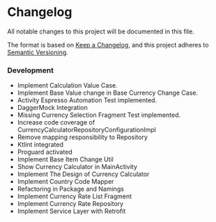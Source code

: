 # Changelog
All notable changes to this project will be documented in this file.

The format is based on [Keep a Changelog](https://keepachangelog.com/en/1.0.0/),
and this project adheres to [Semantic Versioning](https://semver.org/spec/v2.0.0.html).


### Development
- Implement Calculation Value Case.
- Implement Base Value change in Base Currency Change Case.
- Activity Espresso Automation Test implemented.
- DaggerMock Integration
- Missing Currency Selection Fragment Test implemented.
- Increase code coverage of CurrencyCalculatorRepositoryConfigurationImpl
- Remove mapping responsibility to Repository
- Ktlint integrated
- Proguard activated
- Implement Base Item Change Util
- Show Currency Calculator in MainActivity
- Implement The Design of Currency Calculator
- Implement Country Code Mapper
- Refactoring in Package and Namings
- Implement Currency Rate List Fragment
- Implement Currency Rate Repository
- Implement Service Layer with Retrofit